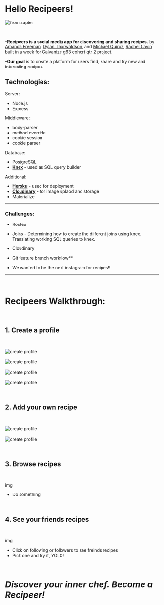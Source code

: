 # Hello Recipeers!

![from zapier](https://cdn.zapier.com/storage/blog/1493b5cec9773fe7017b5980f40b8fa8.1800x1000.jpg)

<br>

**-Recipeers is a social media app for discovering and sharing recipes.** by [Amanda Freeman](https://github.com/mandafae),  [Dylan Thorwaldson](https://github.com/DTThor), and [Michael Quiroz](https://github.com/cocomjolk), [Rachel Cavin](https://github.com/Rmcavin) built in a week for Galvanize g63 cohort qtr 2 project.

**-Our goal** is to create a platform for users find, share and try new and interesting recipes. 

## Technologies:

Server:
* Node.js
* Express

Middleware:
* body-parser
* method override
* cookie session
* cookie parser

Database:
* PostgreSQL
* **[Knex](http://knexjs.org/)** - used as SQL query builder

Additional:
* **[Heroku](http://www.heroku.com)** - used for deployment
* **[Cloudinary](https://cloudinary.com/)** - for image uplaod and storage
* Materialize

<hr>

### Challenges:

* Routes
* Joins - Determining how to create the diiferent joins using knex. Translating working SQL queries to knex.

* Cloudinary

* Git feature branch workflow**

* We wanted to be the next instagram for recipes!!
<hr>

<br>

# Recipeers Walkthrough:

<br>

 ## 1. Create a profile

 <br>

 ![create profile](http://res.cloudinary.com/dcc5vb7ot/image/upload/v1508518616/createProfile_hakybt.png)
 <br><br>
 ![create profile](http://res.cloudinary.com/dcc5vb7ot/image/upload/v1508518592/createUsername2_l9mkzg.png)
 <br><br>
 ![create profile](http://res.cloudinary.com/dcc5vb7ot/image/upload/v1508518582/filloutForm2_tc1xh9.png)
 <br><br>
 ![create profile](http://res.cloudinary.com/dcc5vb7ot/image/upload/v1508518574/profilePic_f4zdui.png)

<br>

 ##  2. Add your own recipe

<br>

![create profile](http://res.cloudinary.com/dcc5vb7ot/image/upload/v1508519496/Snip20171020_2_uwxhgs.png)
<br><br>
![create profile](http://res.cloudinary.com/dcc5vb7ot/image/upload/v1508519499/Snip20171020_4_zcll6c.png)


<br>

##  3. Browse recipes

<br>

img

* Do something

<br>


##  4. See your friends recipes

<br>

img

* Click on following or followers to see freinds recipes
* Pick one and try it, YOLO!

<br>


# *Discover your inner chef. Become a Recipeer!*

